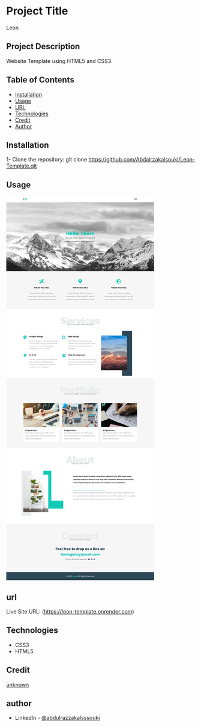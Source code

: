 # Project Title

Leon

## Project Description

Website Template using HTML5 and CSS3

## Table of Contents

- [Installation](#installation)
- [Usage](#usage)
- [URL](#url)
- [Technologies](#technologies)
- [Credit](#credit)
- [Author](#author)

## Installation

1- Clone the repository:
git clone https://github.com/Abdalrzakalsouki/Leon-Template.git

## Usage

![Leon](./images/Leon.png)

## url

Live Site URL: (https://leon-template.onrender.com)

## Technologies

- CSS3
- HTML5

## Credit

[unknown](https://www.graphberry.com/item/leon-psd-agency-template)

## author

- LinkedIn - [@abdulrazzakalsssouki](https://www.linkedin.com/in/abdulrazzakalsssouki)
